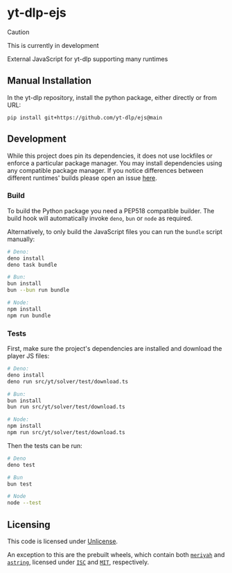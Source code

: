 # yt-dlp-ejs

> [!CAUTION]
> This is currently in development

External JavaScript for yt-dlp supporting many runtimes

## Manual Installation

In the yt-dlp repository, install the python package, either directly or from URL:

```console
pip install git+https://github.com/yt-dlp/ejs@main
```

## Development

While this project does pin its dependencies,
it does not use lockfiles or enforce a particular package manager.
You may install dependencies using any compatible package manager.
If you notice differences between different runtimes' builds
please open an issue [here](<https://github.com/yt-dlp/ejs/issues/new>).

### Build

To build the Python package you need a PEP518 compatible builder.
The build hook will automatically invoke `deno`, `bun` or `node` as required.

Alternatively, to only build the JavaScript files you can run the `bundle` script manually:

```bash
# Deno:
deno install
deno task bundle

# Bun:
bun install
bun --bun run bundle

# Node:
npm install
npm run bundle
```

### Tests

First, make sure the project's dependencies are installed and download the player JS files:

```bash
# Deno:
deno install
deno run src/yt/solver/test/download.ts

# Bun:
bun install
bun run src/yt/solver/test/download.ts

# Node:
npm install
npm run src/yt/solver/test/download.ts
```

Then the tests can be run:

```bash
# Deno
deno test

# Bun
bun test

# Node
node --test
```

## Licensing

This code is licensed under [Unlicense](<https://unlicense.org/>).

An exception to this are the prebuilt wheels, which contain both
[`meriyah`](<https://github.com/meriyah/meriyah>) and [`astring`](<https://github.com/davidbonnet/astring>),
licensed under [`ISC`](<https://github.com/meriyah/meriyah?tab=ISC-1-ov-file>) and [`MIT`](<https://github.com/davidbonnet/astring?tab=MIT-1-ov-file>), respectively.
